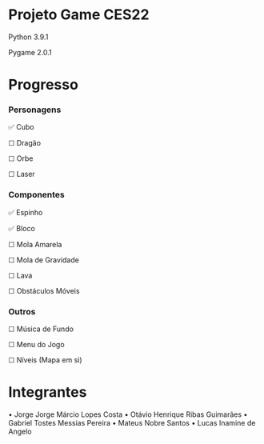# Projeto Game CES22

Python 3.9.1

Pygame 2.0.1

# Progresso

### Personagens

✅ Cubo

☐ Dragão

☐ Orbe

☐ Laser

### Componentes

✅ Espinho

✅ Bloco

☐ Mola Amarela

☐ Mola de Gravidade

☐ Lava

☐ Obstáculos Móveis

### Outros

☐ Música de Fundo

☐ Menu do Jogo

☐ Níveis (Mapa em si)

# Integrantes
  • Jorge Jorge Márcio Lopes Costa
  • Otávio Henrique Ribas Guimarães
  • Gabriel Tostes Messias Pereira
  • Mateus Nobre Santos
  • Lucas Inamine de Angelo
